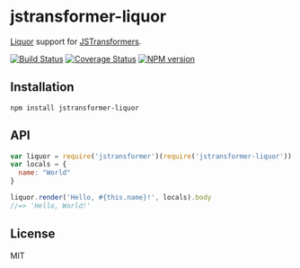 # jstransformer-liquor

[Liquor](https://github.com/chjj/liquor) support for [JSTransformers](https://github.com/jstransformers).

[![Build Status](https://img.shields.io/travis/jstransformers/jstransformer-liquor/master.svg)](https://travis-ci.org/jstransformers/jstransformer-liquor)
[![Coverage Status](https://img.shields.io/coveralls/jstransformers/jstransformer-liquor/master.svg)](https://coveralls.io/r/jstransformers/jstransformer-liquor?branch=master)
[![NPM version](https://img.shields.io/npm/v/jstransformer-liquor.svg)](https://www.npmjs.org/package/jstransformer-liquor)

## Installation

    npm install jstransformer-liquor

## API

```js
var liquor = require('jstransformer')(require('jstransformer-liquor'))
var locals = {
  name: "World"
}

liquor.render('Hello, #{this.name}!', locals).body
//=> 'Hello, World!'
```

## License

MIT

